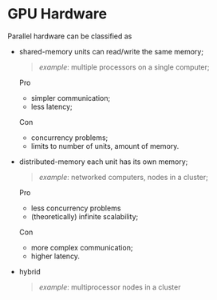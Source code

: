 # GPU Hardware
Parallel hardware can be classified as

- shared-memory
  units can read/write the same memory;

  > *example*: multiple processors on a single computer;

  Pro

  - simpler communication;
  - less latency;

  Con

  - concurrency problems;
  - limits to number of units, amount of memory.
- distributed-memory
  each unit has its own memory;

  > *example*: networked computers, nodes in a cluster;

  Pro

  - less concurrency problems
  - (theoretically) infinite scalability;

  Con

  - more complex communication;
  - higher latency.
- hybrid
  > *example*: multiprocessor nodes in a cluster
